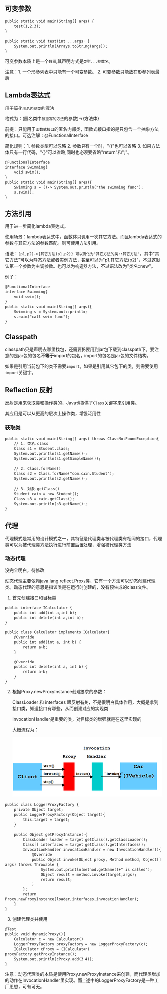 ## 可变参数
````
public static void main(String[] args) {
    test(1,2,3);
}

public static void test(int ...args) {
    System.out.println(Arrays.toString(args));
}
````
可变参数本质上是一个`数组`,其声明方式是`类型...参数名`。

注意：1. 一个形参列表中只能有一个可变参数。 2. 可变参数只能放在形参列表最后

## Lambda表达式
用于简化`匿名内部类`的写法

格式为：(匿名类中`被重写的方法`的参数)->{方法体}

前提：只能用于`函数式接口`的匿名内部类，函数式接口指的是只包含一个抽象方法的接口。可选注解：@FunctionalInterface

简化规则：1. 参数类型可以忽略 2. 参数只有一个时，"()"也可以省略 3. 如果方法体只有一行代码，"{}"可以省略,同时也必须要省略"return"和";"。

````
@FunctionalInterface
interface Swimming{
    void swim();
}
public static void main(String[] args){
    Swimming s = ()-> System.out.println("the swimming func");
    s.swim();
}
````

## 方法引用
用于进一步简化lambda表达式。

使用场景：lambda表达式中，函数体只调用一次其它方法。而且lambda表达式的参数与其它方法的参数匹配。则可使用方法引用。

语法：`(p1,p2)->{其它方法(p1,p2)} 可以简化为"其它方法的类::其它方法"`。其中"其它方法"可以为静态方法或者实例方法，甚至可以为"p1.其它方法(p2)"，不过这默认第一个参数为主调参数。也可以为构造器方法，不过语法改为"类名::new"。

例子：
````
@FunctionalInterface
interface Swimming{
    void swim();
}
public static void main(String[] args){
    Swimming s = System.out::println;
    s.swim("call swim func");
}
````

## Classpath
classpath只是声明去哪里找包，还需要把要用到jar包下载到classpath下。要注意的是jar包的包名**不等于**import的包名，import的包名是jar包的文件结构。

如果是引用当前包下的类不需要`import`，如果是引用其它包下的类，则需要使用`import`关键字。


## Reflection 反射
反射是用来获取类和操作类的，Java也提供了`Class`关键字来引用类。

其应用是可以从更高的层次上操作类，增强泛用性
### 获取类
    public static void main(String[] args) throws ClassNotFoundException{
        // 1. 类名.class
        Class s1 = Student.class;
        System.out.println(s1.getName());
        System.out.println(s1.getSimpleName());

        // 2. Class.forName()
        Class s2 = Class.forName("com.cain.Student");
        System.out.println(s2.getName());

        // 3. 对象.getClass()
        Student cain = new Student();
        Class s3 = cain.getClass();
        System.out.println(s3.getName());
    }


## 代理

代理模式是常用的设计模式之一，其特征是代理类与被代理类有相同的接口，代理类可以为被代理类方法执行进行前置后置处理，增强被代理类方法

### 动态代理

没完全明白，待修改

动态代理主要依赖java.lang.reflect.Proxy类，它有一个方法可以动态创建代理类。动态代理的意思是指该类是在运行时创建的，没有预生成的class文件。

1. 首先创建接口和目标类

```
public interface ICalculator {
    public int add(int a,int b);
    public int delete(int a,int b);
}
```

```
public class Calculator implements ICalculator{
    @Override
    public int add(int a, int b) {
        return a+b;
    }

    @Override
    public int delete(int a, int b) {
        return a-b;
    }
}
```

2. 根据Proxy.newProxyInstance创建要求的参数：

    ClassLoader 和 interfaces 跟反射有关，不是很明白具体作用，大概是拿到接口类，知道接口有哪些，从而创建对应的实现类

    InvocationHandler是重要的类，对目标类的增强就是在这里实现的

    大概流程为：

    ![Alt text](pic/dynamicProxy.png)

```
public class LoggerProxyFactory {
    private Object target;
    public LoggerProxyFactory(Object target){
        this.target = target;
    }

    public Object getProxyInstance(){
        ClassLoader loader = target.getClass().getClassLoader();
        Class[] interfaces = target.getClass().getInterfaces();
        InvocationHandler invocationHandler = new InvocationHandler(){
            @Override
            public Object invoke(Object proxy, Method method, Object[] args) throws Throwable {
                System.out.println(method.getName()+" is called");
                Object result = method.invoke(target,args);
                return result;
            }
        };
        return Proxy.newProxyInstance(loader,interfaces,invocationHandler);
    }
}
```

3. 创建代理类并使用

```
@Test
public void dynamicProxy(){
    Calculator c = new Calculator();
    LoggerProxyFactory proxyFactory = new LoggerProxyFactory(c);
    ICalculator cProxy = (ICalculator) proxyFactory.getProxyInstance();
    System.out.println(cProxy.add(3,4));
}
```

注意：动态代理类的本质是使用Proxy.newProxyInstance来创建，而代理类增加的动作在InvocationHandler里实现。而上述中的LoggerProxyFactory是一种工厂思想，可有可无。